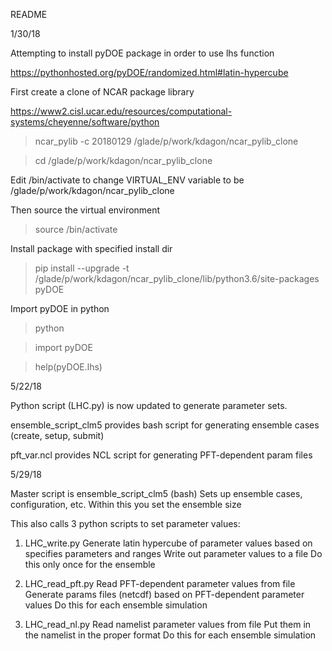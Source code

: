 README

1/30/18

Attempting to install pyDOE package in order to use lhs function

https://pythonhosted.org/pyDOE/randomized.html#latin-hypercube

First create a clone of NCAR package library

https://www2.cisl.ucar.edu/resources/computational-systems/cheyenne/software/python
>ncar_pylib -c 20180129 /glade/p/work/kdagon/ncar_pylib_clone

>cd /glade/p/work/kdagon/ncar_pylib_clone

Edit /bin/activate to change VIRTUAL_ENV variable to be /glade/p/work/kdagon/ncar_pylib_clone

Then source the virtual environment
>source /bin/activate

Install package with specified install dir
>pip install --upgrade -t /glade/p/work/kdagon/ncar_pylib_clone/lib/python3.6/site-packages pyDOE

Import pyDOE in python
>python

>import pyDOE

>help(pyDOE.lhs)

5/22/18

Python script (LHC.py) is now updated to generate parameter sets.

ensemble_script_clm5 provides bash script for generating ensemble cases (create, setup, submit)

pft_var.ncl provides NCL script for generating PFT-dependent param files

5/29/18

Master script is ensemble_script_clm5 (bash)
Sets up ensemble cases, configuration, etc.
Within this you set the ensemble size

This also calls 3 python scripts to set parameter values:

1) LHC_write.py
Generate latin hypercube of parameter values based on specifies parameters and ranges
Write out parameter values to a file
Do this only once for the ensemble

2) LHC_read_pft.py
Read PFT-dependent parameter values from file
Generate params files (netcdf) based on PFT-dependent parameter values
Do this for each ensemble simulation

3) LHC_read_nl.py
Read namelist parameter values from file
Put them in the namelist in the proper format
Do this for each ensemble simulation
